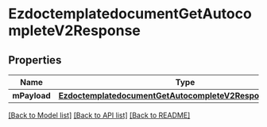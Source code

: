 # EzdoctemplatedocumentGetAutocompleteV2Response

## Properties
Name | Type | Description | Notes
------------ | ------------- | ------------- | -------------
**mPayload** | [**EzdoctemplatedocumentGetAutocompleteV2ResponseMPayload**](EzdoctemplatedocumentGetAutocompleteV2ResponseMPayload.md) |  | 

[[Back to Model list]](../README.md#documentation-for-models) [[Back to API list]](../README.md#documentation-for-api-endpoints) [[Back to README]](../README.md)


